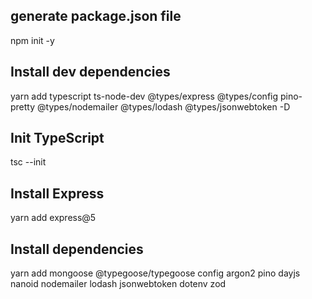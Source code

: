 ## generate package.json file

npm init -y

## Install dev dependencies

yarn add typescript ts-node-dev @types/express @types/config pino-pretty @types/nodemailer @types/lodash @types/jsonwebtoken -D

## Init TypeScript

tsc --init

## Install Express

yarn add express@5

## Install dependencies

yarn add mongoose @typegoose/typegoose config argon2 pino dayjs nanoid nodemailer lodash jsonwebtoken dotenv zod
